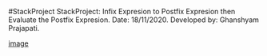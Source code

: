 #StackProject
StackProject: Infix Expresion to Postfix Expresion then Evaluate the Postfix Expresion.
Date: 18/11/2020.
Developed by: Ghanshyam Prajapati.

[image](StackProject.png)
